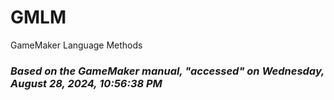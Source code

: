# GMLM
GameMaker Language Methods

### *Based on the GameMaker manual, "accessed" on ‎Wednesday, ‎August ‎28, ‎2024, ‏‎10:56:38 PM*
